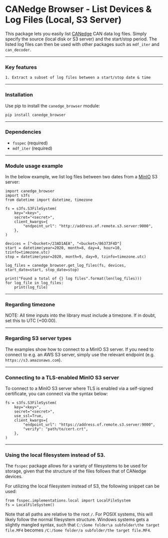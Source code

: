 # CANedge Browser - List Devices & Log Files (Local, S3 Server)
This package lets you easily list [CANedge](https://www.csselectronics.com/) CAN data log files. Simply specify the source (local disk or S3 server) and the start/stop period. The listed log files can then be used with other packages such as `mdf_iter` and `can_decoder`.

---
### Key features
```
1. Extract a subset of log files between a start/stop date & time
```

---
### Installation
Use pip to install the `canedge_browser` module:
```
pip install canedge_browser
```

---
### Dependencies
* `fsspec` (required)
* `mdf_iter` (required)

---
### Module usage example
In the below example, we list log files between two dates from a [MinIO](https://min.io/) S3 server:
```
import canedge_browser
import s3fs
from datetime import datetime, timezone

fs = s3fs.S3FileSystem(
    key="<key>",
    secret="<secret>",
    client_kwargs={
        "endpoint_url": "http://address.of.remote.s3.server:9000",
    },
)

devices = ["<bucket>/23AD1AEA", "<bucket>/86373F4D"]
start = datetime(year=2020, month=8, day=4, hour=10, tzinfo=timezone.utc)
stop = datetime(year=2020, month=9, day=9, tzinfo=timezone.utc)

log_files = canedge_browser.get_log_files(fs, devices, start_date=start, stop_date=stop)

print("Found a total of {} log files".format(len(log_files)))
for log_file in log_files:
    print(log_file)

```

---
### Regarding timezone
NOTE: All time inputs into the library must include a timezone. If in doubt, set this to UTC (+00:00).

---
### Regarding S3 server types
The examples show how to connect to a MinIO S3 server. If you need to connect to e.g. an AWS S3 server, simply use the relevant endpoint (e.g. `https://s3.amazonaws.com`).

---
### Connecting to a TLS-enabled MinIO S3 server 
To connect to a MinIO S3 server where TLS is enabled via a self-signed certificate, you can connect via the syntax below:

```
fs = s3fs.S3FileSystem(
    key="<key>",
    secret="<secret>",
    use_ssl=True,
    client_kwargs={
        "endpoint_url": "https://address.of.remote.s3.server:9000",
        "verify": "path/to/cert.crt",
    },
)
```

---
### Using the local filesystem instead of S3.
The `fsspec` package allows for a variety of filesystems to be used for storage, given that the structure of the files follows that of CANedge devices.

For utilizing the local filesystem instead of S3, the following snippet can be used:
```
from fsspec.implementations.local import LocalFileSystem
fs = LocalFileSystem()
```

Note that all paths are relative to the root `/`. For POSIX systems, this will likely follow the normal filesystem structure. Windows systems gets a slightly mangled syntax, such that `C:\Some folder\a subfolder\the target file.MF4` becomes `/C:/Some folder/a subfolder/the target file.MF4`.
